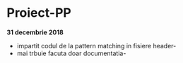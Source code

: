 # Proiect-PP

**31 decembrie 2018**
- impartit codul de la pattern matching in fisiere header-
- mai trbuie facuta doar documentatia-

